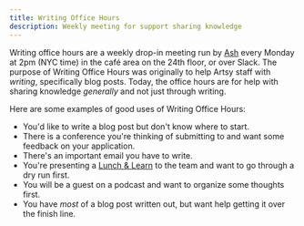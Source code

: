 ```yaml
---
title: Writing Office Hours
description: Weekly meeting for support sharing knowledge
---
```


Writing office hours are a weekly drop-in meeting run by [Ash][] every Monday at 2pm (NYC time) in the café area on
the 24th floor, or over Slack. The purpose of Writing Office Hours was originally to help Artsy staff with
_writing_, specifically blog posts. Today, the office hours are for help with sharing knowledge _generally_ and not
just through writing.

Here are some examples of good uses of Writing Office Hours:

- You'd like to write a blog post but don't know where to start.
- There is a conference you're thinking of submitting to and want some feedback on your application.
- There's an important email you have to write.
- You're presenting a [Lunch & Learn][lnl] to the team and want to go through a dry run first.
- You will be a guest on a podcast and want to organize some thoughts first.
- You have _most_ of a blog post written out, but want help getting it over the finish line.

[ash]: https://github.com/ashfurrow
[lnl]: ./lunch-and-learn.md
